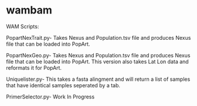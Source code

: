 # wambam
WAM Scripts:

PopartNexTrait.py-
Takes Nexus and Population.tsv file and produces Nexus file that can be loaded into PopArt.

PopartNexGeo.py-
Takes Nexus and Population.tsv file and produces Nexus file that can be loaded into PopArt. This version also takes Lat Lon data and reformats it for PopArt.

Uniquelister.py-
This takes a fasta alingment and will return a list of samples that have identical samples seperated by a tab.



PrimerSelector.py-
Work In Progress



